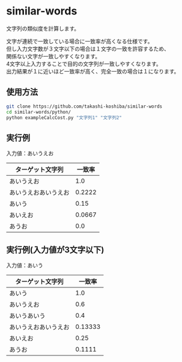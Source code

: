 # similar-words

文字列の類似度を計算します。
<p>文字が連続で一致している場合に一致率が高くなる仕様です。<br>
但し入力文字数が３文字以下の場合は１文字の一致を許容するため、<br>
関係ない文字が一致しやすくなります。<br>
4文字以上入力することで目的の文字列が一致しやすくなります。<br>
出力結果が１に近いほど一致率が高く、完全一致の場合は１になります。
</p>


<h2>使用方法</h2>

```bash
git clone https://github.com/takashi-koshiba/similar-words
cd similar-words/python/
python exampleCalcCost.py "文字列1" "文字列2"
```


<h2>実行例</h2>

<p>入力値：あいうえお</p>

| ターゲット文字列 | 一致率 |
| ------------- | ------------- |
|あいうえお| 1.0  |
|あいうえおあいうえお  | 0.2222 |
| あいう  | 0.15 |
| あいえお  | 0.0667 |
| あうお  | 0.0 |


<h2>実行例(入力値が3文字以下)</h2>

<p>入力値：あいう</p>

| ターゲット文字列 | 一致率 |
| ------------- | ------------- |
|あいう| 1.0  |
|あいうえお| 0.6  |
|あいうあいう| 0.4  |
|あいうえおあいうえお  | 0.13333 |
| あいえお  | 0.25|
| あうお  | 0.1111 |

<p></p>





